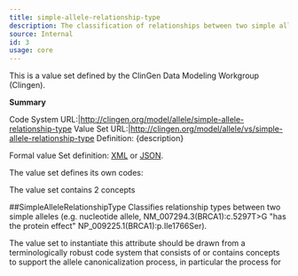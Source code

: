 ```yaml
---
title: simple-allele-relationship-type
description: The classification of relationships between two simple alleles.
source: Internal
id: 3
usage: core
---
```


This is a value set defined by the ClinGen Data Modeling Workgroup (Clingen).

__Summary__

Code System URL:|http://clingen.org/model/allele/simple-allele-relationship-type
Value Set URL:|http://clingen.org/model/allele/vs/simple-allele-relationship-type
Definition: {description}

Formal value Set definition: [XML]() or [JSON]().

The value set defines its own codes:

The value set contains 2 concepts

##SimpleAlleleRelationshipType
Classifies relationship types between two simple alleles (e.g. nucleotide allele, NM\_007294.3(BRCA1):c.5297T>G "has the protein effect" NP\_009225.1(BRCA1):p.Ile1766Ser).

The value set to instantiate this attribute should be drawn from a terminologically robust code system that consists of or contains concepts to support the allele canonicalization process, in particular the process for  